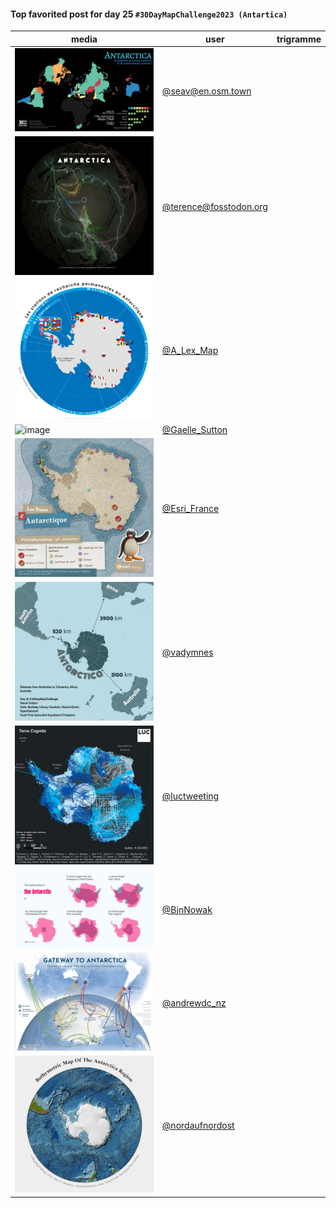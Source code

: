 #### Top favorited post for day 25 `#30DayMapChallenge2023 (Antartica)`

| media | user | trigramme |
|-------|------|-----------|
|![image](../uploads/6ac3a605572dc4dec25b8940b67c20f9/image.png)|[@seav@en.osm.town](https://mastodon.tetaneutral.net/@seav@en.osm.town/111472484496382183)|  |
|![image](../uploads/0f90894e5d0d92dc5a6a2de63311b67f/image.png)|[@terence@fosstodon.org](https://mastodon.tetaneutral.net/@terence@fosstodon.org/111471699783364611)|  |
|![image](../uploads/f9b66970259234279e1dbc20ffd2b542/image.png)|[@A_Lex_Map](https://twitter.com/A_Lex_Map/status/1728355295645343922)|  |
|![image](../uploads/5e14bc5728506792a04a8fcafabc3c8e/image.png)|[@Gaelle_Sutton](https://twitter.com/Gaelle_Sutton/status/1728345399553900816)|  |
|![image](../uploads/b01b676c6b9be8b42a0a8833ed6677f7/image.png)|[@Esri_France](https://twitter.com/Esri_France/status/1728367929857659287)|  |
|![image](../uploads/3f9d9f4df7103b2faf9c40f49a309d6a/image.png)|[@vadymnes](https://twitter.com/vadymnes/status/1728403532154364245)|  |
|![image](../uploads/74f84a1834cdd8488aaeeadaeb2d1ad5/image.png)|[@luctweeting](https://twitter.com/luctweeting/status/1728066066356593050)|  |
|![image](../uploads/b5fb86f812e8ac8da1f2cc1aca68fc72/image.png)|[@BjnNowak](https://twitter.com/BjnNowak/status/1728281860726239727)|  |
|![image](../uploads/0354955d0505048e7ceaf282a25770a6/image.png)|[@andrewdc_nz](https://twitter.com/andrewdc_nz/status/1728277681886957689)|  |
|![image](../uploads/757e6f9d38f3992331f332b44f04c350/image.png)|[@nordaufnordost](https://twitter.com/nordaufnordost/status/1728612726220423673)|  |